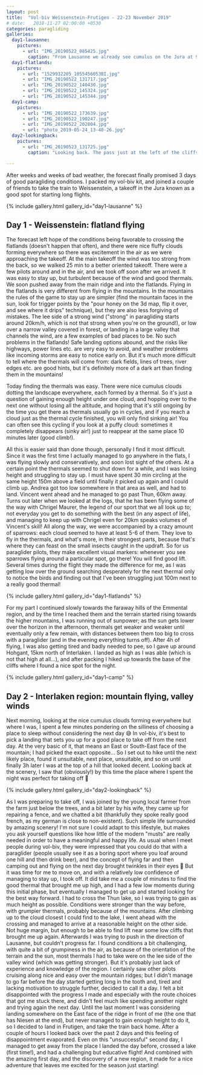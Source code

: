 ```yaml
---
layout: post
title:  "Vol-biv Weissenstein-Frutigen - 22-23 November 2019"
# date:   2018-11-27 02:00:00 +0530
categories: paragliding
galleries:
  day1-lausanne:
    pictures:
      - url: "IMG_20190522_085425.jpg"
        caption: "From Lausanne we already see cumulus on the Jura at 9AM!"
  day1-flatlands:
    pictures:
      - url: "1529932205_1055456053BI.jpg"
      - url: "IMG_20190522_131717.jpg"
      - url: "IMG_20190522_140430.jpg"
      - url: "IMG_20190522_145324.jpg"
      - url: "IMG_20190522_145344.jpg"
  day1-camp:
    pictures:
      - url: "IMG_20190522_173639.jpg"
      - url: "IMG_20190522_190247.jpg"
      - url: "IMG_20190522_202804.jpg"
      - url: "photo_2019-05-24_13-40-26.jpg"
  day2-lookingback:
    pictures:
      - url: "IMG_20190523_131725.jpg"
        caption: "Looking back. The pass just at the left of the cliffs, in the middle of the picture, is where I spent the night"

---
```


After weeks and weeks of bad weather, the forecast finally promised 3 days of good paragliding conditions. I packed my vol-biv kit, and joined a couple of friends to take the train to Weissenstein, a takeoff in the Jura known as a good spot for starting long flights.
<div class="justified-gallery">
{% include gallery.html gallery_id="day1-lausanne" %}
</div>


## Day 1 - Weissenstein: flatland flying
The forecast left hope of the conditions being favorable to crossing the flatlands (doesn't happen that often), and there were nice fluffy clouds forming everywhere so there was excitement in the air as we were approaching the takeoff.
At the main takeoff the wind was too strong from the back, so we walked 25 min to a better oriented takeoff. There were a few pilots around and in the air, and we took off soon after we arrived. It was easy to stay up, but turbulent because of the wind and good thermals. We soon pushed away from the main ridge and into the flatlands. Flying in the flatlands is very different from flying in the mountains. In the mountains the rules of the game to stay up are simpler (find the mountain faces in the sun, look for trigger points by the "pour honey on the 3d map, flip it over, and see where it drips" technique), but they are also less forgiving of mistakes. The lee side of a strong wind ("strong" in paragliding starts around 20km/h, which is not that strong when you're on the ground!), or low over a narrow valley covered in forest, or landing in a large valley that channels the wind, are a few examples of bad places to be. No such problems in the flatlands! Safe landing options abound, and the risks like highways, power lines etc. are very easy to avoid, and weather problems like incoming storms are easy to notice early on. But it's much more difficult to tell where the thermals will come from: dark fields, lines of trees, river edges etc. are good hints, but it's definitely more of a dark art than finding them in the mountains!

Today finding the thermals was easy. There were nice cumulus clouds dotting the landscape everywhere, each formed by a thermal. So it's just a question of gaining enough height under one cloud, and hopping over to the next one without losing all the altitude, and hoping that it's still ongoing by the time you get there as thermals usually go in cycles, and if you reach a cloud just as the thermal cycle finished, you will only find sinking air! You can often see this cycling if you look at a puffy cloud: sometimes it completely disappears (sinky air!) just to reappear at the same place 10 minutes later (good climb!).

All this is easier said than done though, personally I find it most difficult. Since it was the first time I actually managed to go anywhere in the flats, I was flying slowly and conservatively, and soon lost sight of the others. At a certain point the thermals seemed to shut down for a while, and I was losing height and struggling to stay up. I must have spent 30 min circling at the same height 150m above a field until finally it picked up again and I could climb up. Andrea got too low somewhere in that area as well, and had to land. Vincent went ahead and he managed to go past Thun, 60km away. Turns out later when we looked at the logs, that he has been flying some of the way with Chrigel Maurer, the legend of our sport that we all look up to; not everyday you get to do something with the best (in any aspect of life), and managing to keep up with Chrigel even for 20km speaks volumes of Vincent's skill!
All along the way, we were accompanied by a crazy amount of sparrows: each cloud seemed to have at least 5-6 of them. They love to fly in the thermals, and what's more, in their strongest parts, because that's where they can feast on the small insects caught in the updraft. So for us paraglider pilots, they make excellent visual markers: whenever you see sparrows flying around a particular spot, go there! You will find good lift. Several times during the flight they made the difference for me, as I was getting low over the ground searching desperately for the next thermal only to notice the birds and finding out that I've been struggling just 100m next to a really good thermal!

<div class="justified-gallery">
{% include gallery.html gallery_id="day1-flatlands" %}
</div>


For my part I continued slowly towards the faraway hills of the Emmental region, and by the time I reached them and the terrain started rising towards the higher mountains, I was running out of sunpower; as the sun gets lower over the horizon in the afternoon, thermals get weaker and weaker until eventually only a few remain, with distances between them too big to cross with a paraglider (and in the evening everything turns off). After 4h of flying, I was also getting tired and badly needed to pee, so I gave up around Hohgant, 15km north of Interlaken. I landed as high as I was able (which is not that high at all...), and after packing I hiked up towards the base of the cliffs where I found a nice spot for the night.

<div class="justified-gallery">
{% include gallery.html gallery_id="day1-camp" %}
</div>



## Day 2 - Interlaken region: mountain flying, valley winds

Next morning, looking at the nice cumulus clouds forming everywhere but where I was, I spent a few minutes pondering on the silliness of choosing a place to sleep without considering the next day 😅 In vol-biv, it's best to pick a landing that sets you up for a good place to take off from the next day. At the very basic of it, that means an East or South-East face of the mountain; I had picked the exact opposite... So I set out to hike until the next likely place, found it unsuitable, next place, unsuitable, and so on until finally 3h later I was at the top of a hill that looked decent. Looking back at the scenery, I saw that (obviously!) by this time the place where I spent the night was perfect for taking off 🤣
<div class="justified-gallery">
{% include gallery.html gallery_id="day2-lookingback" %}
</div>

As I was preparing to take off, I was joined by the young local farmer from the farm just below the trees, and a bit later by his wife, they came up for repairing a fence, and we chatted a bit (thankfully they spoke really good french, as my german is close to non-existent). Such simple life surrounded by amazing scenery! I'm not sure I could adapt to this lifestyle, but makes you ask yourself questions like how little of the modern "musts" are really needed in order to have a meaningful and happy life. As usual when I meet people during vol-biv, they were impressed that you could do that with a paraglider (people usually see it as a boring sport where you loaf around one hill and then drink beer), and the concept of flying far and then camping out and flying on the next day brought twinkles in their eyes 🤩 But it was time for me to move on, and with a relatively low confidence of managing to stay up, I took off.
It did take me a couple of minutes to find the good thermal that brought me up high, and I had a few low moments during this initial phase, but eventually I managed to get up and started looking for the best way forward. I had to cross the Thun lake, so I was trying to gain as much height as possible. Conditions were stronger than the way before, with grumpier thermals, probably because of the mountains. After climbing up to the cloud closest I could find to the lake, I went ahead with the crossing and managed to arrive at a reasonable height on the other side. Not huge margin, but enough to be able to find lift near some low cliffs that brought me up again. Afterwards I was trying to push in the direction of Lausanne, but couldn't progress far. I found conditions a bit challenging, with quite a bit of grumpiness in the air, as because of the orientation of the terrain and the sun, most thermals I had to take were on the lee side of the valley wind (which was getting stronger). But it's probably just lack of experience and knowledge of the region. I certainly saw other pilots cruising along nice and easy over the mountain ridges; but I didn't manage to go far before the day started getting long in the tooth and, tired and lacking motivation to struggle further, decided to call it a day. I felt a bit disappointed with the progress I made and especially with the route choices that got me stuck there, and didn't feel much like spending another night and trying again the next day. Until the last moment I was considering landing somewhere on the East face of the ridge in front of me (the one that has Niesen at the end), but never managed to gain enough height to do it, so I decided to land in Frutigen, and take the train back home. After a couple of hours I looked back over the past 2 days and this feeling of disappointment evaporated. Even on this "unsuccessful" second day, I managed to get away from the place I landed the day before, crossed a lake (first time!), and had a challenging but educative flight! And combined with the amazing first day, and the discovery of a new region, it made for a nice adventure that leaves me excited for the season just starting!